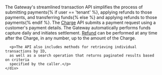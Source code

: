 <div class="method-area">
  <div class="method-copy">
    <div class="method-copy-padding">
      <p>The Gateway's streamlined transaction API simplifies the process of submitting payments{% if user == 'tenant' %}, applying refunds to those payments, and
      transferring funds{% else %} and applying refunds to those payments{% endif %}. The
      <a href="#charges">Charge</a> API submits a payment request using a customer's payment details.
      The Gateway automatically performs funds capture daily and initiates settlement.
      <a href="#refunds">Refund</a> can be performed at any time after the Charge, in any number,
      up to the amount of the Charge.</p>

      <p>The API also includes methods for retrieving individual transactions by ID,
      as well as a search operation that returns paginated results based on criteria
      specified by the caller.</p>
    </div>
  </div>
</div>

